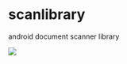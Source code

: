 # scanlibrary
android document scanner library

[![](https://jitpack.io/v/NeutrinosPlatform/scanlibrary.svg)](https://jitpack.io/#NeutrinosPlatform/scanlibrary)
